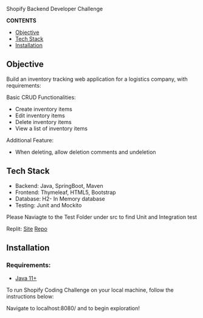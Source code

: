  Shopify Backend Developer Challenge

**CONTENTS**

- [Objective](#objective)
- [Tech Stack](#tech-stack)
- [Installation](#installation)


## Objective

Build an inventory tracking web application for a logistics company, with requirements:

Basic CRUD Functionalities:

- Create inventory items
- Edit inventory items
- Delete inventory items
- View a list of inventory items

Additional Feature:

- When deleting, allow deletion comments and undeletion

## Tech Stack

- Backend: Java, SpringBoot, Maven
- Frontend: Thymeleaf, HTML5, Bootstrap
- Database: H2- In Memory database
- Testing: Junit and Mockito

Please Naviagte to the Test Folder under src to find Unit and Integration test

Replit: [Site](https://shopify-challenge-2022.praiseuadiale.repl.co/)
[Repo](https://replit.com/@PraiseUadiale/shopify-challenge#.replit)

## Installation

### Requirements:
- [Java 11+](https://www.openlogic.com/openjdk-downloads)

To run Shopify Coding Challenge on your local machine, follow the instructions below:

<Replace with Docker image>

Navigate to localhost:8080/ and to begin exploration!

